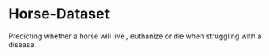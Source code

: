 # Horse-Dataset
Predicting whether a horse will live , euthanize or die when struggling with a disease.
